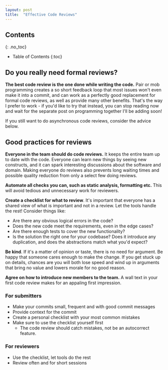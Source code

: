 ```yaml
---
layout: post
title:  "Effective Code Reviews"
---
```


## Contents
{: .no_toc}

* Table of Contents
{:toc}

## Do you really need formal reviews?

__The best code review is the one done while writing the code.__ Pair or mob programming creates a so short feedback loop that most issues won't even make it into a commit, and can work as a perfectly good replacement for formal code reviews, as well as provide many other benefits. That's the way I prefer to work - if you'd like to try that instead, you can stop reading now and wait for the separate post on programming together I'll be adding soon!

If you still want to do asynchronous code reviews, consider the advice below.

## Good practices for reviews

__Everyone in the team should do code reviews.__ It keeps the entire team up to date with the code. Everyone can learn new things by seeing new constructs, and it can spark interesting discussions about the software and domain. Making everyone do reviews also prevents long waiting times and possible quality reduction from only a select few doing reviews.

__Automate all checks you can, such as static analysis, formatting etc.__ This will avoid tedious and unnecessary work for reviewers.

__Create a checklist for what to review__. It's important that everyone has a shared view of what is important and not in a review. Let the tools handle the rest! Consider things like:

* Are there any obvious logical errors in the code?
* Does the new code meet the requirements, even in the edge cases?
* Are there enough tests to cover the new functionality?
* Is the solution the right one for your codebase? Does it introduce any duplication, and does the abstractions match what you'd expect?

__Be kind__. If it's a matter of opinion or taste, there is no need for argument. Be happy that someone cares enough to make the change. If you get stuck up on details, chances are you will both lose speed and wind up in arguments that bring no value and lowers morale for no good reason. 

__Agree on how to introduce new members to the team.__ A wall text in your first code review makes for an appaling first impression.

### For submitters

* Make your commits small, frequent and with good commit messages
* Provide context for the commit
* Create a personal checklist with your most common mistakes
* Make sure to use the checklist yourself first
	* The code review should catch mistakes, not be an autocorrect feature.

### For reviewers

* Use the checklist, let tools do the rest
* Review often and for short sessions

